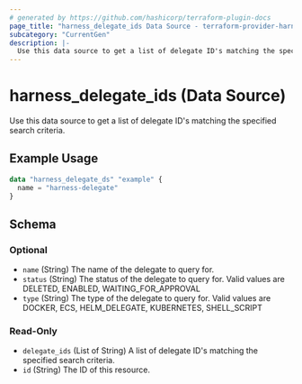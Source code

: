 ```yaml
---
# generated by https://github.com/hashicorp/terraform-plugin-docs
page_title: "harness_delegate_ids Data Source - terraform-provider-harness"
subcategory: "CurrentGen"
description: |-
  Use this data source to get a list of delegate ID's matching the specified search criteria.
---
```


# harness_delegate_ids (Data Source)

Use this data source to get a list of delegate ID's matching the specified search criteria.

## Example Usage

```terraform
data "harness_delegate_ds" "example" {
  name = "harness-delegate"
}
```

<!-- schema generated by tfplugindocs -->
## Schema

### Optional

- `name` (String) The name of the delegate to query for.
- `status` (String) The status of the delegate to query for. Valid values are DELETED, ENABLED, WAITING_FOR_APPROVAL
- `type` (String) The type of the delegate to query for. Valid values are DOCKER, ECS, HELM_DELEGATE, KUBERNETES, SHELL_SCRIPT

### Read-Only

- `delegate_ids` (List of String) A list of delegate ID's matching the specified search criteria.
- `id` (String) The ID of this resource.


